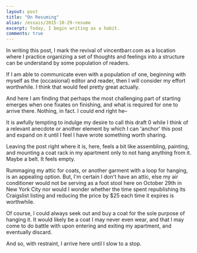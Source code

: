 ```yaml
---
layout: post
title: "On Resuming"
alias: /essais/2015-10-29-resume
excerpt: Today, I begin writing as a habit. 
comments: true
---
```


In writing this post, I mark the revival of vincentbarr.com as a location where I practice organizing a set of thoughts and feelings into a structure can be understand by some population of readers. 

If I am able to communicate even with a population of one, beginning with myself as the (occasional) editor and reader, then I will consider my effort worthwhile. I think that would feel pretty great actually. 

And here I am finding that perhaps the most challenging part of starting emerges when one fixates on finishing, and what is required for one to arrive there. Nothing, in fact. I could end right he–  

It is awfully tempting to indulge my desire to call this draft 0 while I think of a relevant anecdote or another element by which I can 'anchor' this post and expand on it until I feel I have wrote something worth sharing. 

Leaving the post right where it is, here, feels a bit like assembling, painting, and mounting a coat rack in my apartment only to not hang anything from it. Maybe a belt. It feels empty.

Rummaging my attic for coats, or another garment with a loop for hanging, is an appealing option.  But, I'm certain I don't have an attic, else my air conditioner would not be serving as a foot stool here on October 29th in New York City nor would I wonder whether the time spent republishing its Craigslist listing and reducing the price by $25 each time it expires is worthwhile.

Of course, I could always seek out and buy a coat for the sole purpose of hanging it. It would likely be a coat I may never even wear, and that I may come to do battle with upon entering and exiting my apartment, and  eventually discard.

And so, with restraint, I arrive here until I slow to a stop.